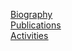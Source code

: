   <p>
    <a href="/personal/"><U>Biography</U> </a><br />
    <a href="/publications/"><U>Publications</U> </a><br />
    <a href="/activities/"><U>Activities</U> </a>
  </p>
